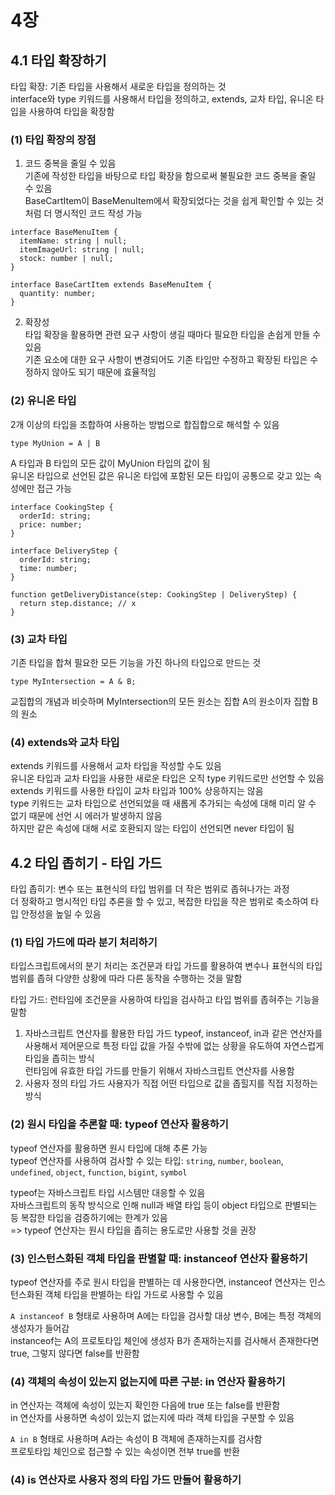 # 4장

## 4.1 타입 확장하기

타입 확장: 기존 타입을 사용해서 새로운 타입을 정의하는 것  
interface와 type 키워드를 사용해서 타입을 정의하고, extends, 교차 타입, 유니온 타입을 사용하여 타입을 확장함

### (1) 타입 확장의 장점

1. 코드 중복을 줄일 수 있음  
   기존에 작성한 타입을 바탕으로 타입 확장을 함으로써 불필요한 코드 중복을 줄일 수 있음  
   BaseCartItem이 BaseMenuItem에서 확장되었다는 것을 쉽게 확인할 수 있는 것처럼 더 명시적인 코드 작성 가능

```
interface BaseMenuItem {
  itemName: string | null;
  itemImageUrl: string | null;
  stock: number | null;
}

interface BaseCartItem extends BaseMenuItem {
  quantity: number;
}
```

2. 확장성  
   타입 확장을 활용하면 관련 요구 사항이 생길 때마다 필요한 타입을 손쉽게 만들 수 있음  
   기존 요소에 대한 요구 사항이 변경되어도 기존 타입만 수정하고 확장된 타입은 수정하지 않아도 되기 때문에 효율적임

### (2) 유니온 타입

2개 이상의 타입을 조합하여 사용하는 방법으로 합집합으로 해석할 수 있음

```
type MyUnion = A | B
```

A 타입과 B 타입의 모든 값이 MyUnion 타입의 값이 됨  
유니온 타입으로 선언된 값은 유니온 타입에 포함된 모든 타입이 공통으로 갖고 있는 속성에만 접근 가능

```
interface CookingStep {
  orderId: string;
  price: number;
}

interface DeliveryStep {
  orderId: string;
  time: number;
}

function getDeliveryDistance(step: CookingStep | DeliveryStep) {
  return step.distance; // x
}
```

### (3) 교차 타입

기존 타입을 합쳐 필요한 모든 기능을 가진 하나의 타입으로 만드는 것

```
type MyIntersection = A & B;
```

교집합의 개념과 비슷하며 MyIntersection의 모든 원소는 집합 A의 원소이자 집합 B의 원소

### (4) extends와 교차 타입

extends 키워드를 사용해서 교차 타입을 작성할 수도 있음  
유니온 타입과 교차 타입을 사용한 새로운 타입은 오직 type 키워드로만 선언할 수 있음  
extends 키워드를 사용한 타입이 교차 타입과 100% 상응하지는 않음  
type 키워드는 교차 타입으로 선언되었을 때 새롭게 추가되는 속성에 대해 미리 알 수 없기 때문에 선언 시 에러가 발생하지 않음  
하지만 같은 속성에 대해 서로 호환되지 않는 타입이 선언되면 never 타입이 됨

## 4.2 타입 좁히기 - 타입 가드

타입 좁히기: 변수 또는 표현식의 타입 범위를 더 작은 범위로 좁혀나가는 과정  
더 정확하고 명시적인 타입 추론을 할 수 있고, 복잡한 타입을 작은 범위로 축소하여 타입 안정성을 높일 수 있음

### (1) 타입 가드에 따라 분기 처리하기

타입스크립트에서의 분기 처리는 조건문과 타입 가드를 활용하여 변수나 표현식의 타입 범위를 좁혀 다양한 상황에 따라 다른 동작을 수행하는 것을 말함

타입 가드: 런타임에 조건문을 사용하여 타입을 검사하고 타입 범위를 좁혀주는 기능을 말함

1. 자바스크립트 연산자를 활용한 타입 가드
   typeof, instanceof, in과 같은 연산자를 사용해서 제어문으로 특정 타입 값을 가질 수밖에 없는 상황을 유도하여 자연스럽게 타입을 좁히는 방식  
   런타임에 유효한 타입 가드를 만들기 위해서 자바스크립트 연산자를 사용함
2. 사용자 정의 타입 가드
   사용자가 직접 어떤 타입으로 값을 좁힐지를 직접 지정하는 방식

### (2) 원시 타입을 추론할 때: typeof 연산자 활용하기

typeof 연산자를 활용하면 원시 타입에 대해 추론 가능  
typeof 연산자를 사용하여 검사할 수 있는 타입: `string`, `number`, `boolean`, `undefined`, `object`, `function`, `bigint`, `symbol`

typeof는 자바스크립트 타입 시스템만 대응할 수 있음  
자바스크립트의 동작 방식으로 인해 null과 배열 타입 등이 object 타입으로 판별되는 등 복잡한 타입을 검증하기에는 한계가 있음  
=> typeof 연산자는 원시 타입을 좁히는 용도로만 사용할 것을 권장

### (3) 인스턴스화된 객체 타입을 판별할 때: instanceof 연산자 활용하기

typeof 연산자를 주로 원시 타입을 판별하는 데 사용한다면, instanceof 연산자는 인스턴스화된 객체 타입을 판별하는 타입 가드로 사용할 수 있음

`A instanceof B` 형태로 사용하며 A에는 타입을 검사할 대상 변수, B에는 특정 객체의 생성자가 들어감  
instanceof는 A의 프로토타입 체인에 생성자 B가 존재하는지를 검사해서 존재한다면 true, 그렇지 않다면 false를 반환함

### (4) 객체의 속성이 있는지 없는지에 따른 구분: in 연산자 활용하기

in 연산자는 객체에 속성이 있는지 확인한 다음에 true 또는 false를 반환함  
in 연산자를 사용하면 속성이 있는지 없는지에 따라 객체 타입을 구분할 수 있음

`A in B` 형태로 사용하며 A라는 속성이 B 객체에 존재하는지를 검사함  
프로토타입 체인으로 접근할 수 있는 속성이면 전부 true를 반환

### (4) is 연산자로 사용자 정의 타입 가드 만들어 활용하기
